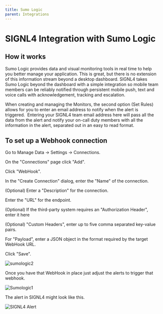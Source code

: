 ```yaml
---
title: Sumo Logic
parent: Integrations
---
```


# SIGNL4 Integration with Sumo Logic

## How it works

Sumo Logic provides data and visual monitoring tools in real time to help you better manage your application. This is great, but there is no extension of this information stream beyond a desktop dashboard. SIGNL4 takes Sumo Logic beyond the dashboard with a simple integration so mobile team members can be reliably notified through persistent mobile push, text and voice calls with acknowledgement, tracking and escalation.

When creating and managing the Monitors, the second option (Set Rules) allows for you to enter an email address to notify when the alert is triggered.  Entering your SIGNL4 team email address here will pass all the data from the alert and notify your on-call duty members with all the information in the alert, separated out in an easy to read format.

## To set up a Webhook connection

Go to Manage Data -> Settings -> Connections.

On the "Connections" page click "Add".

Click "WebHook".

In the "Create Connection" dialog, enter the "Name" of the connection.

(Optional) Enter a "Description" for the connection.

Enter the "URL" for the endpoint.

(Optional) If the third-party system requires an "Authorization Header", enter it here

(Optional) "Custom Headers", enter up to five comma separated key-value pairs.

For "Payload", enter a JSON object in the format required by the target WebHook URL.

Click "Save".

![sumologic2](sumologic2.png)

Once you have that WebHook in place just adjust the alerts to trigger that webhook.

![Sumologic1](sumologic3.png)

The alert in SIGNL4 might look like this.

![SIGNL4 Alert](signl4-alert.png)
